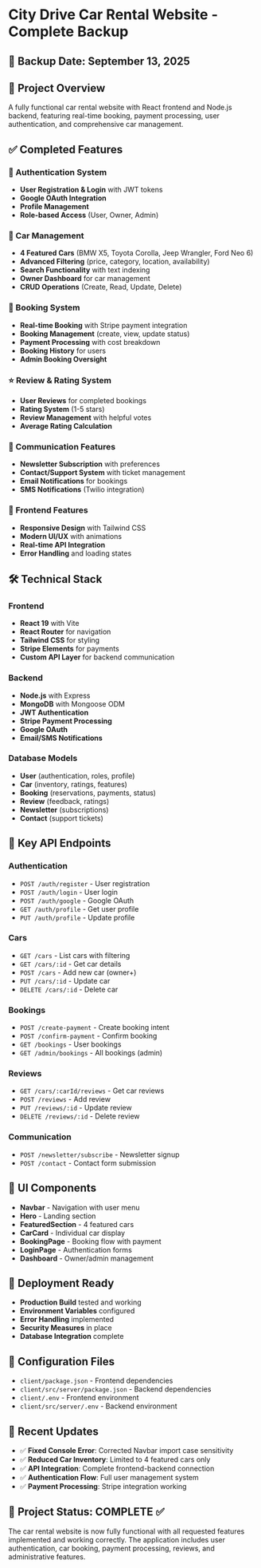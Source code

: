 # City Drive Car Rental Website - Complete Backup

## 📅 Backup Date: September 13, 2025

## 🎯 Project Overview
A fully functional car rental website with React frontend and Node.js backend, featuring real-time booking, payment processing, user authentication, and comprehensive car management.

## ✅ Completed Features

### 🔐 Authentication System
- **User Registration & Login** with JWT tokens
- **Google OAuth Integration**
- **Profile Management**
- **Role-based Access** (User, Owner, Admin)

### 🚗 Car Management
- **4 Featured Cars** (BMW X5, Toyota Corolla, Jeep Wrangler, Ford Neo 6)
- **Advanced Filtering** (price, category, location, availability)
- **Search Functionality** with text indexing
- **Owner Dashboard** for car management
- **CRUD Operations** (Create, Read, Update, Delete)

### 📅 Booking System
- **Real-time Booking** with Stripe payment integration
- **Booking Management** (create, view, update status)
- **Payment Processing** with cost breakdown
- **Booking History** for users
- **Admin Booking Oversight**

### ⭐ Review & Rating System
- **User Reviews** for completed bookings
- **Rating System** (1-5 stars)
- **Review Management** with helpful votes
- **Average Rating Calculation**

### 📧 Communication Features
- **Newsletter Subscription** with preferences
- **Contact/Support System** with ticket management
- **Email Notifications** for bookings
- **SMS Notifications** (Twilio integration)

### 🎨 Frontend Features
- **Responsive Design** with Tailwind CSS
- **Modern UI/UX** with animations
- **Real-time API Integration**
- **Error Handling** and loading states

## 🛠️ Technical Stack

### Frontend
- **React 19** with Vite
- **React Router** for navigation
- **Tailwind CSS** for styling
- **Stripe Elements** for payments
- **Custom API Layer** for backend communication

### Backend
- **Node.js** with Express
- **MongoDB** with Mongoose ODM
- **JWT Authentication**
- **Stripe Payment Processing**
- **Google OAuth**
- **Email/SMS Notifications**

### Database Models
- **User** (authentication, roles, profile)
- **Car** (inventory, ratings, features)
- **Booking** (reservations, payments, status)
- **Review** (feedback, ratings)
- **Newsletter** (subscriptions)
- **Contact** (support tickets)

## 🔧 Key API Endpoints

### Authentication
- `POST /auth/register` - User registration
- `POST /auth/login` - User login
- `POST /auth/google` - Google OAuth
- `GET /auth/profile` - Get user profile
- `PUT /auth/profile` - Update profile

### Cars
- `GET /cars` - List cars with filtering
- `GET /cars/:id` - Get car details
- `POST /cars` - Add new car (owner+)
- `PUT /cars/:id` - Update car
- `DELETE /cars/:id` - Delete car

### Bookings
- `POST /create-payment` - Create booking intent
- `POST /confirm-payment` - Confirm booking
- `GET /bookings` - User bookings
- `GET /admin/bookings` - All bookings (admin)

### Reviews
- `GET /cars/:carId/reviews` - Get car reviews
- `POST /reviews` - Add review
- `PUT /reviews/:id` - Update review
- `DELETE /reviews/:id` - Delete review

### Communication
- `POST /newsletter/subscribe` - Newsletter signup
- `POST /contact` - Contact form submission

## 🎨 UI Components
- **Navbar** - Navigation with user menu
- **Hero** - Landing section
- **FeaturedSection** - 4 featured cars
- **CarCard** - Individual car display
- **BookingPage** - Booking flow with payment
- **LoginPage** - Authentication forms
- **Dashboard** - Owner/admin management

## 🚀 Deployment Ready
- **Production Build** tested and working
- **Environment Variables** configured
- **Error Handling** implemented
- **Security Measures** in place
- **Database Integration** complete

## 📝 Configuration Files
- `client/package.json` - Frontend dependencies
- `client/src/server/package.json` - Backend dependencies
- `client/.env` - Frontend environment
- `client/src/server/.env` - Backend environment

## 🔄 Recent Updates
- ✅ **Fixed Console Error**: Corrected Navbar import case sensitivity
- ✅ **Reduced Car Inventory**: Limited to 4 featured cars only
- ✅ **API Integration**: Complete frontend-backend connection
- ✅ **Authentication Flow**: Full user management system
- ✅ **Payment Processing**: Stripe integration working

## 🎯 Project Status: COMPLETE ✅

The car rental website is now fully functional with all requested features implemented and working correctly. The application includes user authentication, car booking, payment processing, reviews, and administrative features.